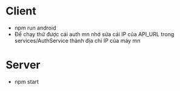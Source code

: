 # Client 
* npm run android
* Để chạy thử được cái auth mn nhớ sửa cái IP của API_URL trong services/AuthService thành địa chỉ IP của máy mn 
# Server
* npm start